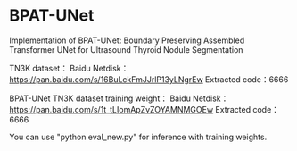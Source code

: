 # BPAT-UNet
Implementation of BPAT-UNet: Boundary Preserving Assembled Transformer UNet for Ultrasound Thyroid Nodule Segmentation


TN3K dataset：
Baidu Netdisk：https://pan.baidu.com/s/16BuLckFmJJrlP13yLNgrEw 
Extracted code：6666


BPAT-UNet TN3K dataset training weight：
Baidu Netdisk：https://pan.baidu.com/s/1t_tLIomApZvZOYAMNMGOEw 
Extracted code：6666

You can use "python eval_new.py" for inference with training weights.
